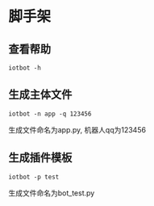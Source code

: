 # 脚手架

## 查看帮助
```shell
iotbot -h
```

## 生成主体文件
```shell
iotbot -n app -q 123456
```
生成文件命名为app.py, 机器人qq为123456

## 生成插件模板
```shell
iotbot -p test
```
生成文件命名为bot_test.py

